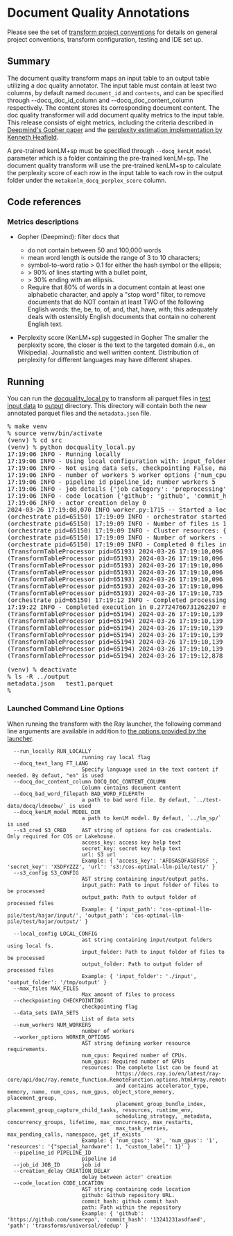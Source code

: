 # Document Quality Annotations
Please see the set of
[transform project conventions](../../README.md)
for details on general project conventions, transform configuration,
testing and IDE set up.

## Summary 
The document quality transform maps an input table to an output table utilizing a doc quality annotator.
The input table must contain at least two columns, by default named `document_id` and `contents`, and can be specified through --docq_doc_id_column and --docq_doc_content_column respectively. 
The content stores its corresponding document content.
The doc quality transformer will add document quality metrics to the input table. This release consists of eight metrics, 
including the criteria described in [Deepmind's Gopher paper](https://arxiv.org/pdf/2112.11446.pdf) and the [perplexity
estimation implementation by Kenneth Heafield](https://github.com/kpu/kenlm). 

 A pre-trained kenLM+sp must be specified through `--docq_kenLM_model` parameter 
which is a folder containing the pre-trained kenLM+sp.
The document quality transform will use the pre-trained kenLM+sp to calculate the perplexity score
of each row in the input table to each row in the output folder under the `metakenlm_docq_perplex_score` column.

## Code references
### Metrics descriptions
- Gopher (Deepmind): filter docs that
    + do not contain between 50 and 100,000 words
    + mean word length is outside the range of 3 to 10 characters; 
    + symbol-to-word ratio > 0.1 for either the hash symbol or the ellipsis; 
    + \> 90% of lines starting with a bullet point, 
    + \> 30% ending with an ellipsis. 
    + Require that 80% of words in a document contain at least one alphabetic character, 
    and apply a "stop word" filter, to remove documents that do NOT contain at least TWO of the following English words: 
    the, be, to, of, and, that, have, with; this adequately deals with ostensibly English documents 
    that contain no coherent English text.


- Perplexity score (KenLM+sp) suggested in Gopher
The smaller the perplexity score, the closer is the text to the targeted
domain (i.e., en Wikipedia). Journalistic and well written content. Distribution of perplexity for different languages may have different
shapes.

## Running
You can run the [docquality_local.py](src/docquality_local.py) to
transform all parquet files in [test input data](test-data/input) 
to [output](output) directory. This directory will contain both the new
annotated parquet files and the `metadata.json` file.
<pre>
% make venv
% source venv/bin/activate
(venv) % cd src
(venv) % python docquality_local.py
17:19:06 INFO - Running locally
17:19:06 INFO - Using local configuration with: input_folder - /Users/hajaremami/GUF_hajar/fm-data-engineering/transforms/language/doc_quality/test-data/input output_folder - /Users/hajaremami/GUF_hajar/fm-data-engineering/transforms/language/doc_quality/output
17:19:06 INFO - Not using data sets, checkpointing False, max files -1
17:19:06 INFO - number of workers 5 worker options {'num_cpus': 0.8}
17:19:06 INFO - pipeline id pipeline_id; number workers 5
17:19:06 INFO - job details {'job category': 'preprocessing', 'job name': 'DocQuality', 'job type': 'ray', 'job id': 'job_id'}
17:19:06 INFO - code location {'github': 'github', 'commit_hash': '12345', 'path': 'path'}
17:19:06 INFO - actor creation delay 0
2024-03-26 17:19:08,070 INFO worker.py:1715 -- Started a local Ray instance. View the dashboard at 127.0.0.1:8265 
(orchestrate pid=65150) 17:19:09 INFO - orchestrator started at 2024-03-26 17:19:09
(orchestrate pid=65150) 17:19:09 INFO - Number of files is 1, source profile {'max_file_size': 0.0009870529174804688, 'min_file_size': 0.0009870529174804688, 'total_file_size': 0.0009870529174804688}
(orchestrate pid=65150) 17:19:09 INFO - Cluster resources: {'cpus': 10, 'gpus': 0, 'memory': 36.96530609205365, 'object_store': 2.0}
(orchestrate pid=65150) 17:19:09 INFO - Number of workers - 5 with {'num_cpus': 0.8} each
(orchestrate pid=65150) 17:19:09 INFO - Completed 0 files in 3.250439961751302e-06 min. Waiting for completion
(TransformTableProcessor pid=65193) 2024-03-26 17:19:10,096 - perplexity - INFO - == PATH TO PRETRAINED KenLM and SENTENCEPIECE: ../lm_sp/
(TransformTableProcessor pid=65193) 2024-03-26 17:19:10,096 - perplexity - INFO - == LANGUAGE: en
(TransformTableProcessor pid=65193) 2024-03-26 17:19:10,096 - perplexity - INFO - == STRIP ACCENT: True
(TransformTableProcessor pid=65193) 2024-03-26 17:19:10,096 - perplexity - INFO - == CONVERT TO LOWER CASE: True
(TransformTableProcessor pid=65193) 2024-03-26 17:19:10,096 - perplexity - INFO - == CONVERT DIGITS TO ZERO: True
(TransformTableProcessor pid=65193) 2024-03-26 17:19:10,096 - perplexity - INFO - == LEVEL OF REPLACING PUNCTUATION: 1
(TransformTableProcessor pid=65193) 2024-03-26 17:19:10,735 - perplexity - INFO - == PRE-TRAINED SENTENCE PIECE: ../lm_sp/en.sp.model
(orchestrate pid=65150) 17:19:12 INFO - Completed processing in 0.06200236479441325 min
17:19:22 INFO - Completed execution in 0.27724766731262207 min, execution result 0
(TransformTableProcessor pid=65194) 2024-03-26 17:19:10,139 - perplexity - INFO - == PATH TO PRETRAINED KenLM and SENTENCEPIECE: ../lm_sp/ [repeated 4x across cluster] (Ray deduplicates logs by default. Set RAY_DEDUP_LOGS=0 to disable log deduplication, or see https://docs.ray.io/en/master/ray-observability/ray-logging.html#log-deduplication for more options.)
(TransformTableProcessor pid=65194) 2024-03-26 17:19:10,139 - perplexity - INFO - == LANGUAGE: en [repeated 4x across cluster]
(TransformTableProcessor pid=65194) 2024-03-26 17:19:10,139 - perplexity - INFO - == STRIP ACCENT: True [repeated 4x across cluster]
(TransformTableProcessor pid=65194) 2024-03-26 17:19:10,139 - perplexity - INFO - == CONVERT TO LOWER CASE: True [repeated 4x across cluster]
(TransformTableProcessor pid=65194) 2024-03-26 17:19:10,139 - perplexity - INFO - == CONVERT DIGITS TO ZERO: True [repeated 4x across cluster]
(TransformTableProcessor pid=65194) 2024-03-26 17:19:10,139 - perplexity - INFO - == LEVEL OF REPLACING PUNCTUATION: 1 [repeated 4x across cluster]
(TransformTableProcessor pid=65194) 2024-03-26 17:19:12,878 - perplexity - INFO - == PRE-TRAINED SENTENCE PIECE: ../lm_sp/en.sp.model [repeated 4x across cluster]

(venv) % deactivate
% ls -R ../output
metadata.json   test1.parquet
%
</pre>



### Launched Command Line Options 
When running the transform with the Ray launcher,
the following command line arguments are available in addition to 
[the options provided by the launcher](../../../data-processing-lib/doc/launcher-options.md).
```
  --run_locally RUN_LOCALLY
                        running ray local flag
  --docq_text_lang FT_LANG
                        Specify language used in the text content if needed. By defaut, "en" is used
  --docq_doc_content_column DOCQ_DOC_CONTENT_COLUMN
                        Column contains document content
  --docq_bad_word_filepath BAD_WORD_FILEPATH
                        a path to bad word file. By defaut, `../test-data/docq/ldnoobw/` is used
  --docq_kenLM_model MODEL_DIR 
                        a path to kenLM model. By defaut, `../lm_sp/` is used
  --s3_cred S3_CRED     AST string of options for cos credentials. Only required for COS or Lakehouse.
                        access_key: access key help text
                        secret_key: secret key help text
                        url: S3 url
                        Example: { 'access_key': 'AFDSASDFASDFDSF ', 'secret_key': 'XSDFYZZZ', 'url': 's3:/cos-optimal-llm-pile/test/' }
  --s3_config S3_CONFIG
                        AST string containing input/output paths.
                        input_path: Path to input folder of files to be processed
                        output_path: Path to output folder of processed files
                        Example: { 'input_path': 'cos-optimal-llm-pile/test/hajar/input/', 'output_path': 'cos-optimal-llm-pile/test/hajar/output/' }
 
  --local_config LOCAL_CONFIG
                        ast string containing input/output folders using local fs.
                        input_folder: Path to input folder of files to be processed
                        output_folder: Path to output folder of processed files
                        Example: { 'input_folder': './input', 'output_folder': '/tmp/output' }
  --max_files MAX_FILES
                        Max amount of files to process
  --checkpointing CHECKPOINTING
                        checkpointing flag
  --data_sets DATA_SETS
                        List of data sets
  --num_workers NUM_WORKERS
                        number of workers
  --worker_options WORKER_OPTIONS
                        AST string defining worker resource requirements.
                        num_cpus: Required number of CPUs.
                        num_gpus: Required number of GPUs
                        resources: The complete list can be found at
                                   https://docs.ray.io/en/latest/ray-core/api/doc/ray.remote_function.RemoteFunction.options.html#ray.remote_function.RemoteFunction.options
                                   and contains accelerator_type, memory, name, num_cpus, num_gpus, object_store_memory, placement_group,
                                   placement_group_bundle_index, placement_group_capture_child_tasks, resources, runtime_env,
                                   scheduling_strategy, _metadata, concurrency_groups, lifetime, max_concurrency, max_restarts,
                                   max_task_retries, max_pending_calls, namespace, get_if_exists
                        Example: { 'num_cpus': '8', 'num_gpus': '1', 'resources': '{"special_hardware": 1, "custom_label": 1}' }
  --pipeline_id PIPELINE_ID
                        pipeline id
  --job_id JOB_ID       job id
  --creation_delay CREATION_DELAY
                        delay between actor' creation
  --code_location CODE_LOCATION
                        AST string containing code location
                        github: Github repository URL.
                        commit_hash: github commit hash
                        path: Path within the repository
                        Example: { 'github': 'https://github.com/somerepo', 'commit_hash': '13241231asdfaed', 'path': 'transforms/universal/ededup' }
```

